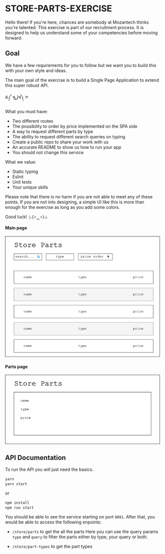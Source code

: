 # STORE-PARTS-EXERCISE

Hello there!
If you're here, chances are somebody at Mozantech thinks you're talented.
This exercise is part of our recruitment process. 
It is designed to help us understand some of your competencies before moving forward.
## Goal

We have a few requirements for you to follow but we want you to build this with your own style and ideas.

The main goal of the exercise is to build a Single Page Application to extend this super robust API. 

ᕕ༼ ຈل͜ຈ༽ ᕗ 

What you must have:

- Two different routes
- The possibility to order by price implemented on the SPA side
- A way to request different parts by type
- The ability to request different search queries on typing
- Create a public repo to share your work with us
- An accurate README to show us how to run your app
- You should not change this service

What we value:

- Static typing
- Eslint
- Unit tests
- Your unique skills

Please note that there is no harm if you are not able to meet any of these points. If you are not into designing, a simple UI like this is more than enough for the exercise as long as you add some colors.

Good luck! ♨(⋆‿⋆)♨

#### Main page

![Main Page](assets/main-page.jpg "Main Page")

#### Parts page

![Part Page](assets/parts-page.jpg "Part Page")

## API Documentation

To run the API you will just need the basics.

```
yarn
yarn start
```

or

```
npm install
npm run start
```

You should be able to see the service starting on port `8081`. After that, you would be able to access the following enpoints:

- `/store/parts` to get the all the parts Here you can use the query params `type` and `query` to filter the parts either by type, your query or both.

- `/store/part-types` to get the part types

